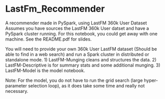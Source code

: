 # LastFm_Recommender
A recommender made in PySpark, using LastFM 360k User Dataset
Assumes you have sources the LastFM 360k User datset and have a PySpark cluster running. For this notebook, you could get away with 
one machine. See the README.pdf for slides.

You will need to provide your own 360k User LastFM dataset (Should be able to find in a web search) and run a Spark cluster in distributed or standalone mode. 1) LastFM-Munging cleans and structures the data. 2) LastFM-Descriptive is for summary stats and some additional munging. 3) LastFM-Model is the model notebook.

Note: For the model, you do not have to run the grid search  (large hyper-parameter selection loop), as it does take some time and really not necessary.

